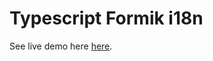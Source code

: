 # Typescript Formik i18n
See live demo here [here](https://spik3r.github.io/typescript-formik-i18n/).